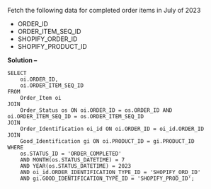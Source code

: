 Fetch the following data for completed order items in July of 2023
- ORDER_ID
- ORDER_ITEM_SEQ_ID
- SHOPIFY_ORDER_ID
- SHOPIFY_PRODUCT_ID

**Solution –** 
```
SELECT
    oi.ORDER_ID,
    oi.ORDER_ITEM_SEQ_ID
FROM
    Order_Item oi
JOIN
    Order_Status os ON oi.ORDER_ID = os.ORDER_ID AND oi.ORDER_ITEM_SEQ_ID = os.ORDER_ITEM_SEQ_ID
JOIN
    Order_Identification oi_id ON oi.ORDER_ID = oi_id.ORDER_ID
JOIN
    Good_Identification gi ON oi.PRODUCT_ID = gi.PRODUCT_ID
WHERE
    os.STATUS_ID = 'ORDER_COMPLETED'
    AND MONTH(os.STATUS_DATETIME) = 7
    AND YEAR(os.STATUS_DATETIME) = 2023
    AND oi_id.ORDER_IDENTIFICATION_TYPE_ID = 'SHOPIFY_ORD_ID'
    AND gi.GOOD_IDENTIFICATION_TYPE_ID = 'SHOPIFY_PROD_ID';
```